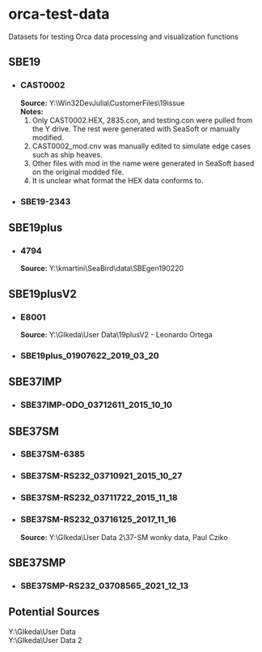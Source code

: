# orca-test-data
Datasets for testing Orca data processing and visualization functions

## SBE19
* ### CAST0002
    **Source:** Y:\Win32DevJulia\CustomerFiles\19issue  
    **Notes:**  
    1. Only CAST0002.HEX, 2835.con, and testing.con were pulled from the Y drive. The rest were generated with SeaSoft or manually modified.
    2. CAST0002_mod.cnv was manually edited to simulate edge cases such as ship heaves.
    3. Other files with mod in the name were generated in SeaSoft based on the original modded file.
    4. It is unclear what format the HEX data conforms to.
* ### SBE19-2343

## SBE19plus
* ### 4794
    **Source:** Y:\kmartini\SeaBird\data\SBEgen190220

## SBE19plusV2
* ### E8001
    **Source:** Y:\GIkeda\User Data\19plusV2 - Leonardo Ortega
* ### SBE19plus_01907622_2019_03_20

## SBE37IMP
* ### SBE37IMP-ODO_03712611_2015_10_10

## SBE37SM
* ### SBE37SM-6385
* ### SBE37SM-RS232_03710921_2015_10_27
* ### SBE37SM-RS232_03711722_2015_11_18
* ### SBE37SM-RS232_03716125_2017_11_16
    **Source:** Y:\GIkeda\User Data 2\37-SM wonky data, Paul Cziko

## SBE37SMP
* ### SBE37SMP-RS232_03708565_2021_12_13

## Potential Sources
Y:\GIkeda\User Data  
Y:\GIkeda\User Data 2  
